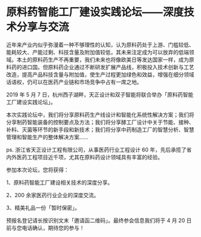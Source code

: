 # 原料药智能工厂建设实践论坛——深度技术分享与交流

近年来产业内似乎弥漫着一种不够理性的认知，认为原料药处于上游、门槛较低、能耗较大、产能过剩、科技含量及附加值较低，其未来注定成为可以放弃的低端领域。本土的原料药生产不再重要，我们未来也将像欧美日等发达国家一样，成为原料药的进口国。但原料药企业通过不断研发扩展产品线，积极投入技术创新与工艺改造，提高产品科技含量与附加值，使生产过程更加绿色和效益，增强在细分领域话语权，仍可以在医药产业链和市场竞争中占有一席之地。

2019 年 5 月 7 日，杭州西子湖畔，天正设计和双子智能将联合举办「原料药智能工厂建设实践论坛」。

本次实践论坛中，我们将分享原料药生产线设计和智能化系统性解决方案；我们将分享制药智能装备的控制要点及方法；我们将分享酵工厂设计中关于节能、接种、补料、灭菌等环节的新手段和新技术；我们将分享中药制造工厂的智慧分析、智慧管理和智能生产的整体解决方案……

ps. 浙江省天正设计工程有限公司，从事医药行业工程设计 60 年，先后承揽了省内外医药工程项目近千项，尤其在原料药设计领域具有丰富的经验。

参加本次论坛，您将获得：

1、原料药智能工厂建设相关技术的深度分享。

2、200 余家医药行业企业的深度交流。

3、精美礼品一份「暂时保密」。

预报名登记请长按识别文末「邀请函二维码」。最终参会信息我们将于 4 月 20 日前与您电话确认，期待您的参与！

